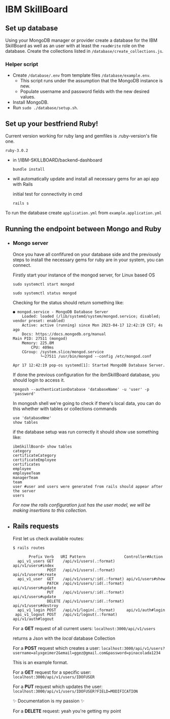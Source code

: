 # IBM SkillBoard

## Set up database

Using your MongoDB manager or provider create a database for the IBM SkillBoard as well as an user with at least the `readWrite` role on the database. Create the collections listed in `/database/create_collections.js`.

### Helper script

- Create `/database/.env` from template files `/database/example.env`.
    - This script runs under the assumption that the MongoDB instance is new.
    - Populate username and password fields with the new desired values.
- Install MongoDB.
- Run `sudo ./database/setup.sh`.

## Set up your bestfriend Ruby!
Current version working for ruby lang and gemfiles is .ruby-version's file one.

`ruby-3.0.2`

- in !/IBM-SKILLBOARD/backend-dashboard

    `bundle install` 


- will automatically update and install all necessary gems for an api app with Rails

    initial test for connectivity in cmd

    `rails s`

To run the database create `application.yml` from `example.application.yml`

## Running the endpoint between Mongo and Ruby
- ### Mongo server
    Once you have all confifured on your database side and the previously steps to install the necessary gems for ruby are in your system, you can connect.

    Firstly start your instance of the mongod server, for Linux based OS
    ```Shell
    sudo systemctl start mongod

    sudo systemctl status mongod
    ```
    Checking for the status should return something like:

    ```Shell
    ● mongod.service - MongoDB Database Server
        Loaded: loaded (/lib/systemd/system/mongod.service; disabled; vendor preset: enabled)
        Active: active (running) since Mon 2023-04-17 12:42:19 CST; 4s ago
        Docs: https://docs.mongodb.org/manual
    Main PID: 27511 (mongod)
        Memory: 225.8M
            CPU: 409ms
        CGroup: /system.slice/mongod.service
                └─27511 /usr/bin/mongod --config /etc/mongod.conf

    Apr 17 12:42:19 pop-os systemd[1]: Started MongoDB Database Server.
    ```
    If done the previous configuration for the ibmSkillBoard database, you should login to access it.

    ```Shell
    mongosh --authenticationDatabase 'databaseName' -u 'user' -p 'password'
    ```
    In mongosh shell we're going to check if there's local data, you can do this whether with tables or collections commands

    ```Shell
    use 'databaseNme'
    show tables
    ```
    if the database setup was run correctly it should show use something like:
    ```Shell
    ibmSkillBoard> show tables
    category
    certificateCategory
    certificateEmployee
    certificates
    employee
    employeeTeam
    managerTeam
    team
    user #user and users were generated from rails should appear after the server
    users
    ```
    *For now the rails configuration just has the user model, we will be making insertions to this collection.*
- ## Rails requests
  First let us check available routes:
  ```Shell
  $ rails routes

         Prefix Verb   URI Pattern                 Controller#Action
    api_v1_users GET    /api/v1/users(.:format)     api/v1/users#index
                 POST   /api/v1/users(.:format)     api/v1/users#create
    api_v1_user  GET    /api/v1/users/:id(.:format) api/v1/users#show
                 PATCH  /api/v1/users/:id(.:format) api/v1/users#update
                 PUT    /api/v1/users/:id(.:format) api/v1/users#update
                 DELETE /api/v1/users/:id(.:format) api/v1/users#destroy
    api_v1_login POST   /api/v1/login(.:format)     api/v1/auth#login
   api_v1_logout POST   /api/v1/logout(.:format)    api/v1/auth#logout
  ```
  For a **GET** request of all current users:
  `localhost:3000/api/v1/users`
  
  returns a Json with the *local* database Collection

    For a **POST** request which creates a user: `localhost:3000/api/v1/users?username=alyxgeimer2&email=ggez@gmail.com&password=pinacolada1234`
    
    This is an example format.

    For a **GET** request for a specific user: `localhost:3000/api/v1/users/IDOFUSER`

    For a **PUT** request which updates the user: `localhost:3000/api/v1/users/IDOFUSER?FIELD=MODIFICATION`

    ✨ Documentation is my passion ✨

    For a **DELETE** request: yeah you're getting my point
